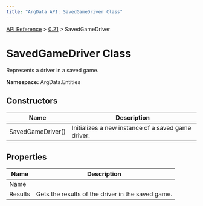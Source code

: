 ```yaml
---
title: "ArgData API: SavedGameDriver Class"
---
```


[API Reference](/argdata/api/) &gt; [0.21](/argdata/api/0.21/) &gt; SavedGameDriver

# SavedGameDriver Class

Represents a driver in a saved game.

**Namespace:** ArgData.Entities

## Constructors

<table class="table table-bordered table-striped ">
<thead>
  <tr>
    <th>Name</th>
    <th>Description</th>
  </tr>
</thead>
<tbody>
  <tr>
    <td>SavedGameDriver()</td>
    <td>Initializes a new instance of a saved game driver.</td>
  </tr>
</tbody>
</table>


## Properties

<table class="table table-bordered table-striped ">
<thead>
  <tr>
    <th>Name</th>
    <th>Description</th>
  </tr>
</thead>
<tbody>
  <tr>
    <td>Name</td>
    <td></td>
  </tr>
  <tr>
    <td>Results</td>
    <td>Gets the results of the driver in the saved game.</td>
  </tr>
</tbody>
</table>


